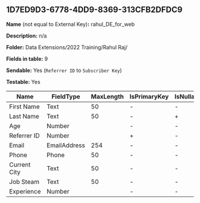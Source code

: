 ## 1D7ED9D3-6778-4DD9-8369-313CFB2DFDC9

**Name** (not equal to External Key)**:** rahul_DE_for_web

**Description:** n/a

**Folder:** Data Extensions/2022 Training/Rahul Raj/

**Fields in table:** 9

**Sendable:** Yes (`Referrer ID` to `Subscriber Key`)

**Testable:** Yes

| Name | FieldType | MaxLength | IsPrimaryKey | IsNullable | DefaultValue |
| --- | --- | --- | --- | --- | --- |
| First Name | Text | 50 | - | - |  |
| Last Name | Text | 50 | - | + |  |
| Age | Number |  | - | - |  |
| Referrer ID | Number |  | + | - |  |
| Email | EmailAddress | 254 | - | - |  |
| Phone | Phone | 50 | - | - |  |
| Current City | Text | 50 | - | - |  |
| Job Steam | Text | 50 | - | - |  |
| Experience | Number |  | - | - |  |
